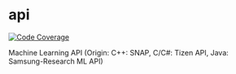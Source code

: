 # api

[![Code Coverage](http://ci.nnstreamer.ai/nnstreamer-api/ci/badge/codecoverage.svg)](http://ci.nnstreamer.ai/nnstreamer-api/ci/gcov_html/index.html)

Machine Learning API (Origin: C++: SNAP, C/C#: Tizen API, Java: Samsung-Research ML API)
